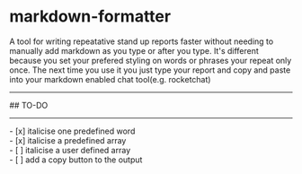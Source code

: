 # markdown-formatter
A tool for writing repeatative stand up reports faster without needing to manually add markdown as you type or after you type. It's different because you set your prefered styling on words or phrases your repeat only once. The next time you use it you just type your report and copy and paste into your markdown enabled chat tool(e.g. rocketchat)
<hr>
## TO-DO
<hr>
- [x] italicise one predefined word<br>
- [x] italicise a predefined array<br>
- [ ] italicise a user defined array<br>
- [ ] add a copy button to the output<br>
